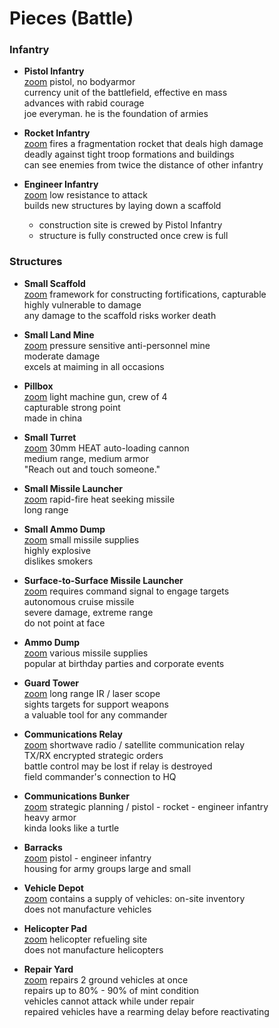 # Pieces (Battle)

### Infantry
* **Pistol Infantry**  
[zoom](zoom/#pistol)
pistol, no bodyarmor  
currency unit of the battlefield, effective en mass  
advances with rabid courage  
joe everyman. he is the foundation of armies

* **Rocket Infantry**  
[zoom](zoom/#rocket)
fires a fragmentation rocket that deals high damage  
deadly against tight troop formations and buildings  
can see enemies from twice the distance of other infantry

* **Engineer Infantry**  
[zoom](zoom/#engineer)
low resistance to attack  
builds new structures by laying down a scaffold
  * construction site is crewed by Pistol Infantry
  * structure is fully constructed once crew is full


### Structures
* **Small Scaffold**  
[zoom](zoom/#scaffold)
framework for constructing fortifications, capturable  
highly vulnerable to damage  
any damage to the scaffold risks worker death

* **Small Land Mine**  
[zoom](zoom/#mine)
pressure sensitive anti-personnel mine  
moderate damage  
excels at maiming in all occasions

* **Pillbox**  
[zoom](zoom/#pillbox)
light machine gun, crew of 4  
capturable strong point  
made in china

* **Small Turret**  
[zoom](zoom/#turret)
30mm HEAT auto-loading cannon  
medium range, medium armor  
"Reach out and touch someone."

* **Small Missile Launcher**  
[zoom](zoom/#missileracksmall)
rapid-fire heat seeking missile  
long range

* **Small Ammo Dump**  
[zoom](zoom/#ammodumpsmall)
small missile supplies  
highly explosive  
dislikes smokers

* **Surface-to-Surface Missile Launcher**  
[zoom](zoom/#missilerack)
requires command signal to engage targets  
autonomous cruise missile  
severe damage, extreme range  
do not point at face

* **Ammo Dump**  
[zoom](zoom/#ammodump)
various missile supplies  
popular at birthday parties and corporate events

* **Guard Tower**  
[zoom](zoom/#watchtower)
long range IR / laser scope  
sights targets for support weapons  
a valuable tool for any commander

* **Communications Relay**  
[zoom](zoom/#relay)
shortwave radio / satellite communication relay  
TX/RX encrypted strategic orders  
battle control may be lost if relay is destroyed  
field commander's connection to HQ

* **Communications Bunker**  
[zoom](zoom/#comm)
strategic planning / pistol - rocket - engineer infantry  
heavy armor  
kinda looks like a turtle

* **Barracks**  
[zoom](zoom/#barracks)
pistol - engineer infantry  
housing for army groups large and small

* **Vehicle Depot**  
[zoom](zoom/#depot)
contains a supply of vehicles: on-site inventory  
does not manufacture vehicles

* **Helicopter Pad**  
[zoom](zoom/#helipad)
helicopter refueling site  
does not manufacture helicopters

* **Repair Yard**  
[zoom](zoom/#repair)
repairs 2 ground vehicles at once  
repairs up to 80% - 90% of mint condition  
vehicles cannot attack while under repair  
repaired vehicles have a rearming delay before reactivating